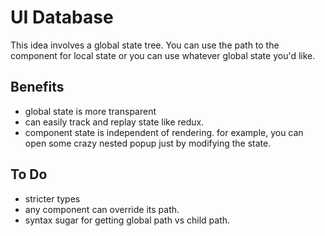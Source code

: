 # UI Database

This idea involves a global state tree. You can use the path to the component for local state or you can use whatever global state you'd like.

## Benefits

- global state is more transparent
- can easily track and replay state like redux.
- component state is independent of rendering. for example, you can open some crazy nested popup just by modifying the state.

## To Do

- stricter types
- any component can override its path.
- syntax sugar for getting global path vs child path.
